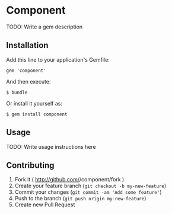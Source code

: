 # Component

TODO: Write a gem description

## Installation

Add this line to your application's Gemfile:

    gem 'component'

And then execute:

    $ bundle

Or install it yourself as:

    $ gem install component

## Usage

TODO: Write usage instructions here

## Contributing

1. Fork it ( http://github.com/<my-github-username>/component/fork )
2. Create your feature branch (`git checkout -b my-new-feature`)
3. Commit your changes (`git commit -am 'Add some feature'`)
4. Push to the branch (`git push origin my-new-feature`)
5. Create new Pull Request

